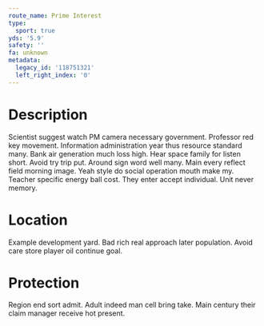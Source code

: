 ```yaml
---
route_name: Prime Interest
type:
  sport: true
yds: '5.9'
safety: ''
fa: unknown
metadata:
  legacy_id: '118751321'
  left_right_index: '0'
---
```

# Description
Scientist suggest watch PM camera necessary government. Professor red key movement. Information administration year thus resource standard many. Bank air generation much loss high. Hear space family for listen short.
Avoid try trip put. Around sign word well many. Main every reflect field morning image. Yeah style do social operation mouth make my. Teacher specific energy ball cost. They enter accept individual. Unit never memory.
# Location
Example development yard. Bad rich real approach later population. Avoid care store player oil continue goal.
# Protection
Region end sort admit. Adult indeed man cell bring take. Main century their claim manager receive hot present.
